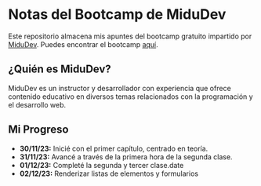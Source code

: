 # Notas del Bootcamp de MiduDev

Este repositorio almacena mis apuntes del bootcamp gratuito impartido por [MiduDev](https://www.youtube.com/c/Midudev). Puedes encontrar el bootcamp [aquí](https://www.youtube.com/watch?v=wTpuKOhGfJE&list=PLV8x_i1fqBw0Kn_fBIZTa3wS_VZAqddX7&index=1&pp=iAQB).

## ¿Quién es MiduDev?

MiduDev es un instructor y desarrollador con experiencia que ofrece contenido educativo en diversos temas relacionados con la programación y el desarrollo web.

## Mi Progreso

- **30/11/23:** Inicié con el primer capítulo, centrado en teoría.
- **31/11/23:** Avancé a través de la primera hora de la segunda clase.
- **01/12/23:** Completé la segunda y tercer clase.date
- **02/12/23:** Renderizar listas de elementos y formularios 
